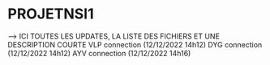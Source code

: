 # PROJETNSI1
--> ICI TOUTES LES UPDATES, LA LISTE DES FICHIERS ET UNE DESCRIPTION COURTE
VLP connection (12/12/2022 14h12)
DYG connection (12/12/2022 14h12)
AYV connection (12/12/2022 14h16)
